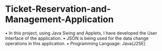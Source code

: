 # Ticket-Reservation-and-Management-Application
•	In this project, using Java Swing and Applets, I have developed the User Interface of the application. 
•	JSON is being used for the data change operations in this application. 
•	Programming Language: Java(J2SE)
